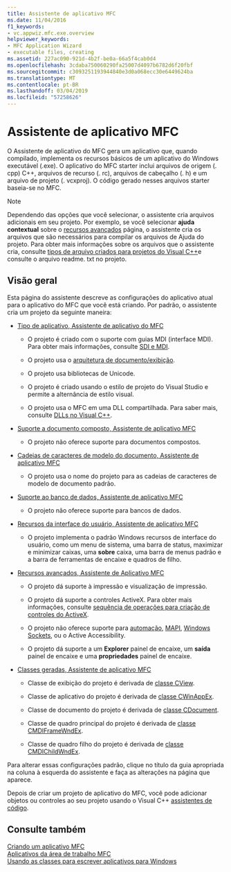 ```yaml
---
title: Assistente de aplicativo MFC
ms.date: 11/04/2016
f1_keywords:
- vc.appwiz.mfc.exe.overview
helpviewer_keywords:
- MFC Application Wizard
- executable files, creating
ms.assetid: 227ac090-921d-4b2f-be0a-66a5f4cab0d4
ms.openlocfilehash: 3cdaba750060290fa25007d4097b6782d6f20fbf
ms.sourcegitcommit: c3093251193944840e3d0a068ecc30e6449624ba
ms.translationtype: MT
ms.contentlocale: pt-BR
ms.lasthandoff: 03/04/2019
ms.locfileid: "57258626"
---
```

# <a name="mfc-application-wizard"></a>Assistente de aplicativo MFC

O Assistente de aplicativo do MFC gera um aplicativo que, quando compilado, implementa os recursos básicos de um aplicativo do Windows executável (.exe). O aplicativo do MFC starter inclui arquivos de origem (. cpp) C++, arquivos de recurso (. rc), arquivos de cabeçalho (. h) e um arquivo de projeto (. vcxproj). O código gerado nesses arquivos starter baseia-se no MFC.

> [!NOTE]
>  Dependendo das opções que você selecionar, o assistente cria arquivos adicionais em seu projeto. Por exemplo, se você selecionar **ajuda contextual** sobre o [recursos avançados](../../mfc/reference/advanced-features-mfc-application-wizard.md) página, o assistente cria os arquivos que são necessários para compilar os arquivos de Ajuda do projeto. Para obter mais informações sobre os arquivos que o assistente cria, consulte [tipos de arquivo criados para projetos do Visual C++](../../ide/file-types-created-for-visual-cpp-projects.md)e consulte o arquivo readme. txt no projeto.

## <a name="overview"></a>Visão geral

Esta página do assistente descreve as configurações do aplicativo atual para o aplicativo do MFC que você está criando. Por padrão, o assistente cria um projeto da seguinte maneira:

- [Tipo de aplicativo, Assistente de aplicativo do MFC](../../mfc/reference/application-type-mfc-application-wizard.md)

   - O projeto é criado com o suporte com guias MDI (interface MDI). Para obter mais informações, consulte [SDI e MDI](../../mfc/sdi-and-mdi.md).

   - O projeto usa o [arquitetura de documento/exibição](../../mfc/document-view-architecture.md).

   - O projeto usa bibliotecas de Unicode.

   - O projeto é criado usando o estilo de projeto do Visual Studio e permite a alternância de estilo visual.

   - O projeto usa o MFC em uma DLL compartilhada. Para saber mais, consulte [DLLs no Visual C++](../../build/dlls-in-visual-cpp.md).

- [Suporte a documento composto, Assistente de aplicativo MFC](../../mfc/reference/compound-document-support-mfc-application-wizard.md)

   - O projeto não oferece suporte para documentos compostos.

- [Cadeias de caracteres de modelo do documento, Assistente de aplicativo MFC](../../mfc/reference/document-template-strings-mfc-application-wizard.md)

   - O projeto usa o nome do projeto para as cadeias de caracteres de modelo de documento padrão.

- [Suporte ao banco de dados, Assistente de aplicativo MFC](../../mfc/reference/database-support-mfc-application-wizard.md)

   - O projeto não oferece suporte para bancos de dados.

- [Recursos da interface do usuário, Assistente de aplicativo MFC](../../mfc/reference/user-interface-features-mfc-application-wizard.md)

   - O projeto implementa o padrão Windows recursos de interface do usuário, como um menu de sistema, uma barra de status, maximizar e minimizar caixas, uma **sobre** caixa, uma barra de menus padrão e a barra de ferramentas de encaixe e quadros de filho.

- [Recursos avançados, Assistente de Aplicativo MFC](../../mfc/reference/advanced-features-mfc-application-wizard.md)

   - O projeto dá suporte à impressão e visualização de impressão.

   - O projeto dá suporte a controles ActiveX. Para obter mais informações, consulte [sequência de operações para criação de controles do ActiveX](../../mfc/sequence-of-operations-for-creating-activex-controls.md).

   - O projeto não oferece suporte para [automação](../../mfc/automation.md), [MAPI](../../mfc/mapi-support-in-mfc.md), [Windows Sockets](../../mfc/windows-sockets-in-mfc.md), ou o Active Accessibility.

   - O projeto dá suporte a um **Explorer** painel de encaixe, um **saída** painel de encaixe e uma **propriedades** painel de encaixe.

- [Classes geradas, Assistente de aplicativo MFC](../../mfc/reference/generated-classes-mfc-application-wizard.md)

   - Classe de exibição do projeto é derivada de [classe CView](../../mfc/reference/cview-class.md).

   - Classe de aplicativo do projeto é derivada de [classe CWinAppEx](../../mfc/reference/cwinappex-class.md).

   - Classe de documento do projeto é derivada de [classe CDocument](../../mfc/reference/cdocument-class.md).

   - Classe de quadro principal do projeto é derivada de [classe CMDIFrameWndEx](../../mfc/reference/cmdiframewndex-class.md).

   - Classe de quadro filho do projeto é derivada de [classe CMDIChildWndEx](../../mfc/reference/cmdichildwndex-class.md).

Para alterar essas configurações padrão, clique no título da guia apropriada na coluna à esquerda do assistente e faça as alterações na página que aparece.

Depois de criar um projeto de aplicativo do MFC, você pode adicionar objetos ou controles ao seu projeto usando o Visual C++ [assistentes de código](../../ide/adding-functionality-with-code-wizards-cpp.md).

## <a name="see-also"></a>Consulte também

[Criando um aplicativo MFC](../../mfc/reference/creating-an-mfc-application.md)<br/>
[Aplicativos da área de trabalho MFC](../../mfc/mfc-desktop-applications.md)<br/>
[Usando as classes para escrever aplicativos para Windows](../../mfc/using-the-classes-to-write-applications-for-windows.md)
